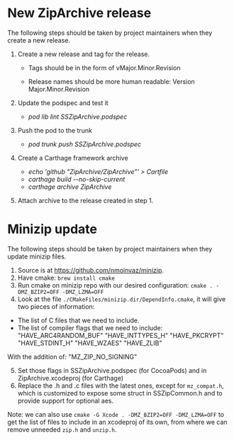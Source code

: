 # New ZipArchive release

The following steps should be taken by project maintainers when they create a new release.

1. Create a new release and tag for the release.

    - Tags should be in the form of vMajor.Minor.Revision

    - Release names should be  more human readable: Version Major.Minor.Revision

2. Update the podspec and test it

    - *pod lib lint SSZipArchive.podspec*

3. Push the pod to the trunk

    - *pod trunk push SSZipArchive.podspec*

4. Create a Carthage framework archive

    - *echo 'github "ZipArchive/ZipArchive"' > Cartfile*
    - *carthage build --no-skip-current*
    - *carthage archive ZipArchive*

5. Attach archive to the release created in step 1.

# Minizip update

The following steps should be taken by project maintainers when they update minizip files.

1. Source is at https://github.com/nmoinvaz/minizip.
2. Have cmake:
`brew install cmake`
3. Run cmake on minizip repo with our desired configuration:
`cmake . -DMZ_BZIP2=OFF -DMZ_LZMA=OFF`
4. Look at the file `./CMakeFiles/minizip.dir/DependInfo.cmake`, it will give two pieces of information:
- The list of C files that we need to include.
- The list of compiler flags that we need to include:
"HAVE_ARC4RANDOM_BUF"
"HAVE_INTTYPES_H"
"HAVE_PKCRYPT"
"HAVE_STDINT_H"
"HAVE_WZAES"
"HAVE_ZLIB"

With the addition of:
"MZ_ZIP_NO_SIGNING"

5. Set those flags in SSZipArchive.podspec (for CocoaPods) and in ZipArchive.xcodeproj (for Carthage)
6. Replace the .h and .c files with the latest ones, except for `mz_compat.h`, which is customized to expose some struct in SSZipCommon.h and to provide support for optional aes.

Note: we can also use `cmake -G Xcode . -DMZ_BZIP2=OFF -DMZ_LZMA=OFF` to get the list of files to include in an xcodeproj of its own, from where we can remove unneeded `zip.h` and `unzip.h`.
